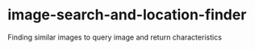 # image-search-and-location-finder
Finding similar images to query image and return characteristics
